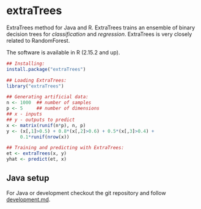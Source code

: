 extraTrees
==========

ExtraTrees method for Java and R. ExtraTrees trains an ensemble of binary decision trees for *classification* and *regression*. ExtraTrees is very closely related to RandomForest. 

The software is available in R (2.15.2 and up).

```R
## Installing:
install.package("extraTrees")

## Loading ExtraTrees:
library("extraTrees")

## Generating artificial data:
n <- 1000  ## number of samples
p <- 5     ## number of dimensions
## x - inputs
## y - outputs to predict
x <- matrix(runif(n*p), n, p)
y <- (x[,1]>0.5) + 0.8*(x[,2]>0.6) + 0.5*(x[,3]>0.4) +
     0.1*runif(nrow(x))

## Training and predicting with ExtraTrees:
et <- extraTrees(x, y)
yhat <- predict(et, x)
```

## Java setup
For Java or development checkout the git repository and follow [development.md](development.md).

